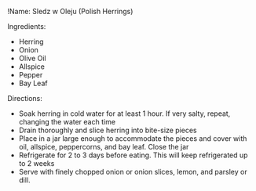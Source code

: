!Name: Sledz w Oleju (Polish Herrings)

Ingredients:
- Herring
- Onion
- Olive Oil
- Allspice
- Pepper
- Bay Leaf

Directions:
- Soak herring in cold water for at least 1 hour. If very salty, repeat, changing the water each time
- Drain thoroughly and slice herring into bite-size pieces
- Place in a jar large enough to accommodate the pieces and cover with oil, allspice, peppercorns, and bay leaf. Close the jar
- Refrigerate for 2 to 3 days before eating. This will keep refrigerated up to 2 weeks
- Serve with finely chopped onion or onion slices, lemon, and parsley or dill.
